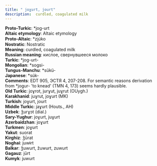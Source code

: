 ```yaml
---
title: " joɣurt, jourt"
description:  curdled, coagulated milk
---
```


<strong>Proto-Turkic</strong>:  *jog-urt<br>
<strong>Altaic etymology</strong>:  Altaic etymology<br>
<strong> Proto-Altaic</strong>:  *zi̯úko<br>
<strong>Nostratic</strong>:  Nostratic<br>
<strong>Meaning</strong>:  curdled, coagulated milk<br>
<strong>Russian meaning</strong>:  кислое, свернувшееся молоко<br>
<strong>Turkic</strong>:  *jog-urt-<br>
<strong>Mongolian</strong>:  *sogsi-<br>
<strong>Tungus-Manchu</strong>:  *sükü-<br>
<strong>Japanese</strong>:  *súk-<br>
<strong>Comments</strong>:  EDT 905, ЭСТЯ 4, 207-208. For semantic reasons derivation from *jogur- 'to knead' (TMN 4, 173) seems hardly plausible.<br>
<strong>Old Turkic</strong>:  joɣrot, jurɣut, juɣrut (OUygh.)<br>
<strong>Karakhanid</strong>:  juɣrut, joɣurt (MK)<br>
<strong>Turkish</strong>:  joɣurt, jourt<br>
<strong>Middle Turkic</strong>:  jaɣurt (Houts., AH)<br>
<strong>Uzbek</strong>:  ǯurɣɔt (dial.)<br>
<strong>Sary-Yughur</strong>:  joɣurt, juɣurt<br>
<strong>Azerbaidzhan</strong>:  joɣurt<br>
<strong>Turkmen</strong>:  joɣurt<br>
<strong>Yakut</strong>:  suorat<br>
<strong>Kirghiz</strong>:  ǯūrat<br>
<strong>Noghai</strong>:  juwɨrt<br>
<strong>Balkar</strong>:  ǯuwurt, žuwurt, zuwurt<br>
<strong>Gagauz</strong>:  jūrt<br>
<strong>Kumyk</strong>:  juwurt<br>


